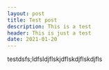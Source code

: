 ```yaml
---
layout: post
title: Test post
description: This is a test
header: This is just a test
date: 2021-01-20
---
```


testdsfs;ldfsldjflskjdflskdjflskdjfls